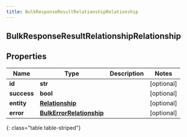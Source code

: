```yaml
---
title: BulkResponseResultRelationshipRelationship
---
```

## BulkResponseResultRelationshipRelationship

## Properties

|Name | Type | Description | Notes|
|------------ | ------------- | ------------- | -------------|
| **id** | **str** |  | [optional] |
| **success** | **bool** |  | [optional] |
| **entity** | [**Relationship**](Relationship.html) |  | [optional] |
| **error** | [**BulkErrorRelationship**](BulkErrorRelationship.html) |  | [optional] |
{: class="table table-striped"}



